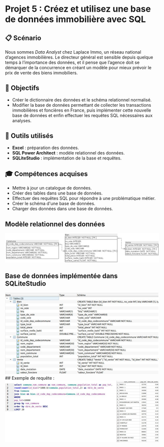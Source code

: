 # Projet 5 : Créez et utilisez une base de données immobilière avec SQL

## &#128203; Scénario
Nous sommes *Data Analyst* chez Laplace Immo, un réseau national d’agences immobilières. Le directeur général est sensible depuis quelque temps à l’importance des données, et il pense que l’agence doit se démarquer de la concurrence en créant un modèle pour mieux prévoir le prix de vente des biens immobiliers. 

## &#127919; Objectifs
* Créer le dictionnaire des données et le schéma relationnel normalisé.
* Modifier la base de données permettant de collecter les transactions immobilières et foncières en France, puis implémenter cette nouvelle base de données et enfin effectuer les requêtes SQL nécessaires aux analyses.

## &#128295; Outils utilisés
* **Excel** : préparation des données.
* **SQL Power Architect** : modèle relationnel des données.
* **SQLiteStudio** : implémentation de la base et requêtes.

## &#127891; Compétences acquises
* Mettre à jour un catalogue de données.
* Créer des tables dans une base de données.
* Effectuer des requêtes SQL pour répondre à une problématique métier.
* Créer le schéma d'une base de données.
* Charger des données dans une base de données.

## Modèle relationnel des données
<img src='./images/modele-relationnel-donnees.png' width=640px />

## Base de données implémentée dans SQLiteStudio
<img src='./images/01.png' width=800px />
## Exemple de requête :
<img src='./images/02.png' width=800px />
